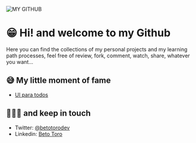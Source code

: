 ![MY GITHUB](https://i.imgur.com/Yni95Ox.jpeg)
# 😁 Hi! and welcome to my Github
Here you can find the collections of my personal projects and my learning path processes, feel free of review, fork, comment, watch, share, whatever you want...

## 😅 My little moment of fame
- [UI para todos](https://www.youtube.com/watch?v=GD8bY4AX_Lo)

## 🎅🏼🎄 and keep in touch 
- Twitter: [@betotorodev](https://twitter.com/betotorodev "@betotorodev")
- Linkedin: [Beto Toro](https://www.linkedin.com/in/beto-toro-859b811a6/ "Beto Toro")
